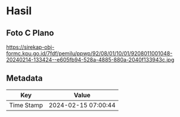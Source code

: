 # Hasil

## Foto C Plano

https://sirekap-obj-formc.kpu.go.id/7fdf/pemilu/ppwp/92/08/01/10/01/9208011001048-20240214-133424--e605fb94-528a-4885-880a-2040f133943c.jpg


## Metadata

| Key        | Value               |
| ---------- | ------------------- |
| Time Stamp | 2024-02-15 07:00:44 |



